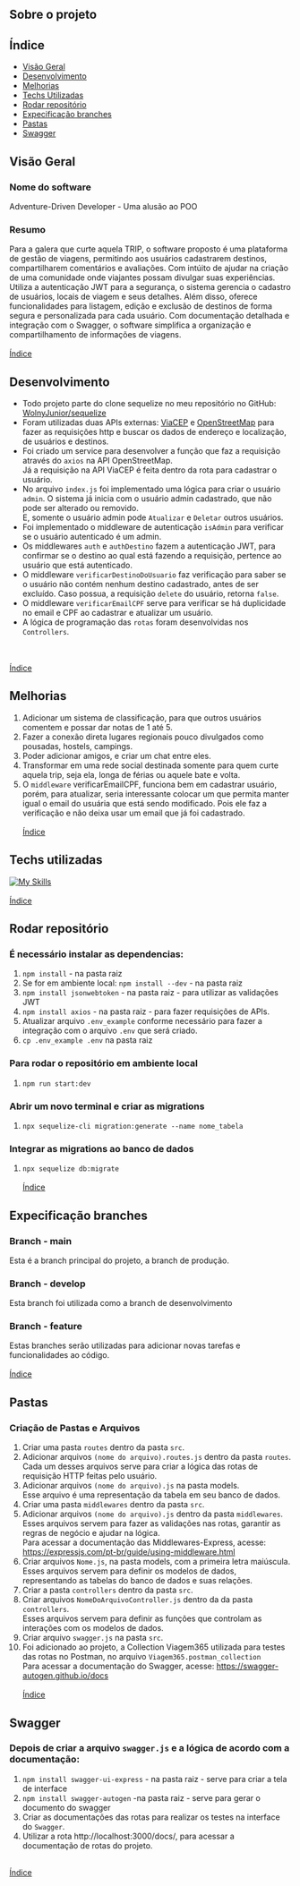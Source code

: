 ## Sobre o projeto

## Índice
- [Visão Geral](#visão-geral)
- [Desenvolvimento](#desenvolvimento)
- [Melhorias](#melhorias)
- [Techs Utilizadas](#techs-utilizadas)
- [Rodar repositório](#rodar-repositório)
- [Expecificação branches](#expecificação-branches)
- [Pastas](#pastas)
- [Swagger](#swagger)

## Visão Geral
### Nome do software
Adventure-Driven Developer - Uma alusão ao POO
### Resumo
Para a galera que curte aquela TRIP, o software proposto é uma plataforma de gestão de viagens, permitindo aos usuários cadastrarem destinos, compartilharem comentários e avaliações. Com intúito de ajudar na criação de uma comunidade onde viajantes possam divulgar suas experiências. Utiliza a autenticação JWT para a segurança, o sistema gerencia o cadastro de usuários, locais de viagem e seus detalhes. Além disso, oferece funcionalidades para listagem, edição e exclusão de destinos de forma segura e personalizada para cada usuário. Com documentação detalhada e integração com o Swagger, o software simplifica a organização e compartilhamento de informações de viagens.
<br><br>
[Índice](#índice)

## Desenvolvimento
- Todo projeto parte do clone sequelize no meu repositório no GitHub: [WolnyJunior/sequelize](https://github.com/WolnyJunior/sequelize)
- Foram utilizadas duas APIs externas: <a href="https://viacep.com.br/">ViaCEP</a> e <a href="https://nominatim.openstreetmap.org/ui/search.html">OpenStreetMap</a> para fazer as requisições http e buscar os dados de endereço e localização, de usuários e destinos.
- Foi criado um service para desenvolver a função que faz a requisição através do `axios` na API OpenStreetMap.<br>
Já a requisição na API ViaCEP é feita dentro da rota para cadastrar o usuário.
- No arquivo `index.js` foi implementado uma lógica para criar o usuário `admin`. O sistema já inicia com o usuário admin cadastrado, que não pode ser alterado ou removido.<br>
E, somente o usuário admin pode `Atualizar` e `Deletar` outros usuários.
- Foi implementado o middleware de autenticação `isAdmin` para verificar se o usuário autenticado é um admin.
- Os middlewares `auth` e `authDestino` fazem a autenticação JWT, para confirmar se o destino ao qual está fazendo a requisição, pertence ao usuário que está autenticado.
- O middleware `verificarDestinoDoUsuario` faz verificação para saber se o usuário não contém nenhum destino cadastrado, antes de ser excluído. Caso possua, a requisição `delete` do usuário, retorna `false`.
- O middleware `verificarEmailCPF` serve para verificar se há duplicidade no email e CPF ao cadastrar e atualizar um usuário.
- A lógica de programação das `rotas` foram desenvolvidas nos `Controllers`.

<br><br>
[Índice](#índice)

## Melhorias
1. Adicionar um sistema de classificação, para que outros usuários comentem e possar dar notas de 1 até 5.
2. Fazer a conexão direta lugares regionais pouco divulgados como pousadas, hostels, campings.
3. Poder adicionar amigos, e criar um chat entre eles.
4. Transformar em uma rede social destinada somente para quem curte aquela trip, seja ela, longa de férias ou aquele bate e volta.
5. O `middleware` verificarEmailCPF, funciona bem em cadastrar usuário, porém, para atualizar, seria interessante colocar um que permita manter igual o email do usuária que está sendo modificado. Pois ele faz a verificação e não deixa usar um email que já foi cadastrado.
<br><br>
[Índice](#índice)

## Techs utilizadas
[![My Skills](https://skillicons.dev/icons?i=nodejs,postgresql,express,postman,sequelize,vscode,git,github,npm)](https://skillicons.dev)<br><br>
[Índice](#índice)

## Rodar repositório
### É necessário instalar as dependencias:
1. `npm install` - na pasta raiz
2. Se for em ambiente local: `npm install --dev` - na pasta raiz
3. `npm install jsonwebtoken` - na pasta raiz  - para utilizar as validações JWT
4. `npm install axios` - na pasta raiz - para fazer requisições de APIs.
5. Atualizar arquivo `.env_example` conforme necessário para fazer a integração com o arquivo `.env` que será criado.
6. `cp .env_example .env` na pasta raiz

### Para rodar o repositório em ambiente local
1. `npm run start:dev`

### Abrir um novo terminal e criar as migrations
1. `npx sequelize-cli migration:generate --name nome_tabela`
### Integrar as migrations ao banco de dados
1. `npx sequelize db:migrate` <br><br>
[Índice](#índice)

## Expecificação branches
### Branch - main
Esta é a branch principal do projeto, a branch de produção.
### Branch - develop
Esta branch foi utilizada como a branch de desenvolvimento
### Branch - feature
Estas branches serão utilizadas para adicionar novas tarefas e funcionalidades ao código.<br><br>
[Índice](#índice)

## Pastas
### Criação de Pastas e Arquivos
1. Criar uma pasta `routes` dentro da pasta `src`.
2. Adicionar arquivos `(nome do arquivo).routes.js` dentro da pasta `routes`.<br>
    Cada um desses arquivos serve para criar a lógica das rotas de requisição HTTP feitas pelo usuário.
3. Adicionar arquivos `(nome do arquivo).js` na pasta models.<br>
    Esse arquivo é uma representação da tabela em seu banco de dados.
4. Criar uma pasta `middlewares` dentro da pasta `src`.<br>
5. Adicionar arquivos `(nome do arquivo).js` dentro da pasta `middlewares`.
    Esses arquivos servem para fazer as validações nas rotas, garantir as regras de negócio e ajudar na lógica.<br>
    Para acessar a documentação das Middlewares-Express, acesse: https://expressjs.com/pt-br/guide/using-middleware.html
6. Criar arquivos `Nome.js`, na pasta models, com a primeira letra maiúscula.<br>
    Esses arquivos servem para definir os modelos de dados, representando as tabelas do banco de dados e suas relações.
7. Criar a pasta `controllers` dentro da pasta `src`.
8. Criar arquivos `NomeDoArquivoController.js` dentro da da pasta `controllers`.<br>
    Esses arquivos servem para definir as funções que controlam as interações com os modelos de dados.
9. Criar arquivo `swagger.js` na pasta `src`.<br>
10. Foi adicionado ao projeto, a Collection Viagem365 utilizada para testes das rotas no Postman, no arquivo `Viagem365.postman_collection`<br>
Para acessar a documentação do Swagger, acesse: https://swagger-autogen.github.io/docs <br><br>
[Índice](#índice)

## Swagger
### Depois de criar a arquivo `swagger.js` e a lógica de acordo com a documentação:
1. `npm install swagger-ui-express` - na pasta raiz - serve para criar a tela de interface
2. `npm install swagger-autogen` -na pasta raiz - serve para gerar o documento do swagger
3. Criar as documentações das rotas para realizar os testes na interface do `Swagger`.
4. Utilizar a rota http://localhost:3000/docs/, para acessar a documentação de rotas do projeto.<br><br>

[Índice](#índice)
